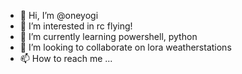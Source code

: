 - 👋 Hi, I’m @oneyogi
- 👀 I’m interested in rc flying!
- 🌱 I’m currently learning powershell, python
- 💞️ I’m looking to collaborate on lora weatherstations
- 📫 How to reach me ...

<!---
oneyogi/oneyogi is a ✨ special ✨ repository because its `README.md` (this file) appears on your GitHub profile.
You can click the Preview link to take a look at your changes.
--->
